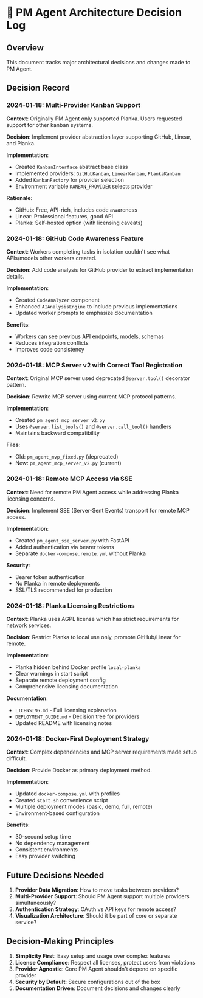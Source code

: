 # 📝 PM Agent Architecture Decision Log

## Overview
This document tracks major architectural decisions and changes made to PM Agent.

## Decision Record

### 2024-01-18: Multi-Provider Kanban Support

**Context**: Originally PM Agent only supported Planka. Users requested support for other kanban systems.

**Decision**: Implement provider abstraction layer supporting GitHub, Linear, and Planka.

**Implementation**:
- Created `KanbanInterface` abstract base class
- Implemented providers: `GitHubKanban`, `LinearKanban`, `PlankaKanban`
- Added `KanbanFactory` for provider selection
- Environment variable `KANBAN_PROVIDER` selects provider

**Rationale**:
- GitHub: Free, API-rich, includes code awareness
- Linear: Professional features, good API
- Planka: Self-hosted option (with licensing caveats)

### 2024-01-18: GitHub Code Awareness Feature

**Context**: Workers completing tasks in isolation couldn't see what APIs/models other workers created.

**Decision**: Add code analysis for GitHub provider to extract implementation details.

**Implementation**:
- Created `CodeAnalyzer` component
- Enhanced `AIAnalysisEngine` to include previous implementations
- Updated worker prompts to emphasize documentation

**Benefits**:
- Workers can see previous API endpoints, models, schemas
- Reduces integration conflicts
- Improves code consistency

### 2024-01-18: MCP Server v2 with Correct Tool Registration

**Context**: Original MCP server used deprecated `@server.tool()` decorator pattern.

**Decision**: Rewrite MCP server using current MCP protocol patterns.

**Implementation**:
- Created `pm_agent_mcp_server_v2.py`
- Uses `@server.list_tools()` and `@server.call_tool()` handlers
- Maintains backward compatibility

**Files**:
- Old: `pm_agent_mvp_fixed.py` (deprecated)
- New: `pm_agent_mcp_server_v2.py` (current)

### 2024-01-18: Remote MCP Access via SSE

**Context**: Need for remote PM Agent access while addressing Planka licensing concerns.

**Decision**: Implement SSE (Server-Sent Events) transport for remote MCP access.

**Implementation**:
- Created `pm_agent_sse_server.py` with FastAPI
- Added authentication via bearer tokens
- Separate `docker-compose.remote.yml` without Planka

**Security**:
- Bearer token authentication
- No Planka in remote deployments
- SSL/TLS recommended for production

### 2024-01-18: Planka Licensing Restrictions

**Context**: Planka uses AGPL license which has strict requirements for network services.

**Decision**: Restrict Planka to local use only, promote GitHub/Linear for remote.

**Implementation**:
- Planka hidden behind Docker profile `local-planka`
- Clear warnings in start script
- Separate remote deployment config
- Comprehensive licensing documentation

**Documentation**:
- `LICENSING.md` - Full licensing explanation
- `DEPLOYMENT_GUIDE.md` - Decision tree for providers
- Updated README with licensing notes

### 2024-01-18: Docker-First Deployment Strategy

**Context**: Complex dependencies and MCP server requirements made setup difficult.

**Decision**: Provide Docker as primary deployment method.

**Implementation**:
- Updated `docker-compose.yml` with profiles
- Created `start.sh` convenience script
- Multiple deployment modes (basic, demo, full, remote)
- Environment-based configuration

**Benefits**:
- 30-second setup time
- No dependency management
- Consistent environments
- Easy provider switching

## Future Decisions Needed

1. **Provider Data Migration**: How to move tasks between providers?
2. **Multi-Provider Support**: Should PM Agent support multiple providers simultaneously?
3. **Authentication Strategy**: OAuth vs API keys for remote access?
4. **Visualization Architecture**: Should it be part of core or separate service?

## Decision-Making Principles

1. **Simplicity First**: Easy setup and usage over complex features
2. **License Compliance**: Respect all licenses, protect users from violations
3. **Provider Agnostic**: Core PM Agent shouldn't depend on specific provider
4. **Security by Default**: Secure configurations out of the box
5. **Documentation Driven**: Document decisions and changes clearly
